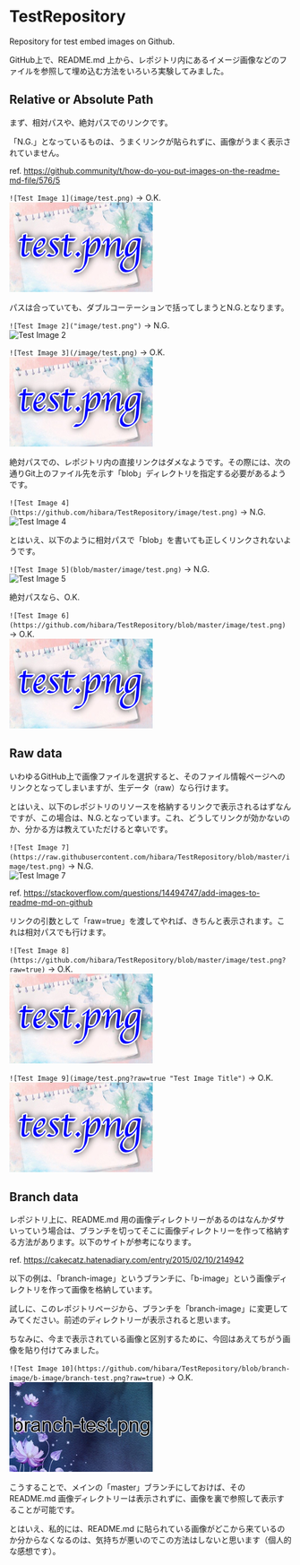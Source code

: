 # TestRepository

Repository for test embed images on Github.

GitHub上で、README.md 上から、レポジトリ内にあるイメージ画像などのファイルを参照して埋め込む方法をいろいろ実験してみました。

## Relative or Absolute Path

まず、相対パスや、絶対パスでのリンクです。

「N.G.」となっているものは、うまくリンクが貼られずに、画像がうまく表示されていません。

ref. <https://github.community/t/how-do-you-put-images-on-the-readme-md-file/576/5>

`![Test Image 1](image/test.png)` -> O.K.  
![Test Image 1](image/test.png)

パスは合っていても、ダブルコーテーションで括ってしまうとN.G.となります。

`![Test Image 2]("image/test.png")` -> N.G.  
![Test Image 2]("image/test.png")

`![Test Image 3](/image/test.png)` -> O.K.  
![Test Image 3](/image/test.png)

絶対パスでの、レポジトリ内の直接リンクはダメなようです。その際には、次の通りGit上のファイル先を示す「blob」ディレクトリを指定する必要があるようです。

`![Test Image 4](https://github.com/hibara/TestRepository/image/test.png)` -> N.G.  
![Test Image 4](https://github.com/hibara/TestRepository/image/test.png)

とはいえ、以下のように相対パスで「blob」を書いても正しくリンクされないようです。

`![Test Image 5](blob/master/image/test.png)` -> N.G.  
![Test Image 5](blob/master/image/test.png)

絶対パスなら、O.K.

`![Test Image 6](https://github.com/hibara/TestRepository/blob/master/image/test.png)` -> O.K.  
![Test Image 6](https://github.com/hibara/TestRepository/blob/master/image/test.png)

## Raw data

いわゆるGitHub上で画像ファイルを選択すると、そのファイル情報ページへのリンクとなってしまいますが、生データ（raw）なら行けます。

とはいえ、以下のレポジトリのリソースを格納するリンクで表示されるはずなんですが、この場合は、N.G.となっています。これ、どうしてリンクが効かないのか、分かる方は教えていただけると幸いです。

`![Test Image 7](https://raw.githubusercontent.com/hibara/TestRepository/blob/master/image/test.png)` -> N.G.  
![Test Image 7](https://raw.githubusercontent.com/hibara/TestRepository/blob/master/image/test.png)

ref. <https://stackoverflow.com/questions/14494747/add-images-to-readme-md-on-github>

リンクの引数として「raw=true」を渡してやれば、きちんと表示されます。これは相対パスでも行けます。

`![Test Image 8](https://github.com/hibara/TestRepository/blob/master/image/test.png?raw=true)` -> O.K.  
![Test Image 8](https://github.com/hibara/TestRepository/blob/master/image/test.png?raw=true)

`![Test Image 9](image/test.png?raw=true "Test Image Title")` -> O.K.  
![Test Image 9](image/test.png?raw=true "Test Image Title")

## Branch data

レポジトリ上に、README.md 用の画像ディレクトリーがあるのはなんかダサいっていう場合は、ブランチを切ってそこに画像ディレクトリーを作って格納する方法があります。以下のサイトが参考になります。

ref. <https://cakecatz.hatenadiary.com/entry/2015/02/10/214942>

以下の例は、「branch-image」というブランチに、「b-image」という画像ディレクトリを作って画像を格納しています。

試しに、このレポジトリページから、ブランチを「branch-image」に変更してみてください。前述のディレクトリーが表示されると思います。

ちなみに、今まで表示されている画像と区別するために、今回はあえてちがう画像を貼り付けてみました。

`![Test Image 10](https://github.com/hibara/TestRepository/blob/branch-image/b-image/branch-test.png?raw=true)` -> O.K.  
![Test Image 10](https://github.com/hibara/TestRepository/blob/branch-image/b-image/branch-test.png?raw=true)

こうすることで、メインの「master」ブランチにしておけば、その README.md 画像ディレクトリーは表示されずに、画像を裏で参照して表示することが可能です。

とはいえ、私的には、README.md に貼られている画像がどこから来ているのか分からなくなるのは、気持ちが悪いのでこの方法はしないと思います（個人的な感想です）。
